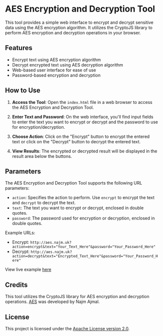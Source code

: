 # AES Encryption and Decryption Tool

This tool provides a simple web interface to encrypt and decrypt sensitive data using the AES encryption algorithm. It utilizes the CryptoJS library to perform AES encryption and decryption operations in your browser.

## Features

- Encrypt text using AES encryption algorithm
- Decrypt encrypted text using AES decryption algorithm
- Web-based user interface for ease of use
- Password-based encryption and decryption

## How to Use

1. **Access the Tool**: Open the `index.html` file in a web browser to access the AES Encryption and Decryption Tool.

2. **Enter Text and Password**: On the web interface, you'll find input fields to enter the text you want to encrypt or decrypt and the password to use for encryption/decryption.

3. **Choose Action**: Click on the "Encrypt" button to encrypt the entered text or click on the "Decrypt" button to decrypt the entered text.

4. **View Results**: The encrypted or decrypted result will be displayed in the result area below the buttons.

## Parameters

The AES Encryption and Decryption Tool supports the following URL parameters:

- `action`: Specifies the action to perform. Use `encrypt` to encrypt the text and `decrypt` to decrypt the text.
- `text`: The text you want to encrypt or decrypt, enclosed in double quotes.
- `password`: The password used for encryption or decryption, enclosed in double quotes.

Example URLs:
- Encrypt: `http://aes.najm.uk?action=encrypt&text="Your_Text_Here"&password="Your_Password_Here"`
- Decrypt: `http://aes.najm.uk?action=decrypt&text="Encrypted_Text_Here"&password="Your_Password_Here"`

View live example [here](https://najm.ajmal.cloud/aes-requests/)

## Credits

This tool utilizes the CryptoJS library for AES encryption and decryption operations. 
[AES](https://github.com/NajmAjmal/aes) was developed by Najm Ajmal.

## License

This project is licensed under the [Apache License version 2.0](LICENSE).
